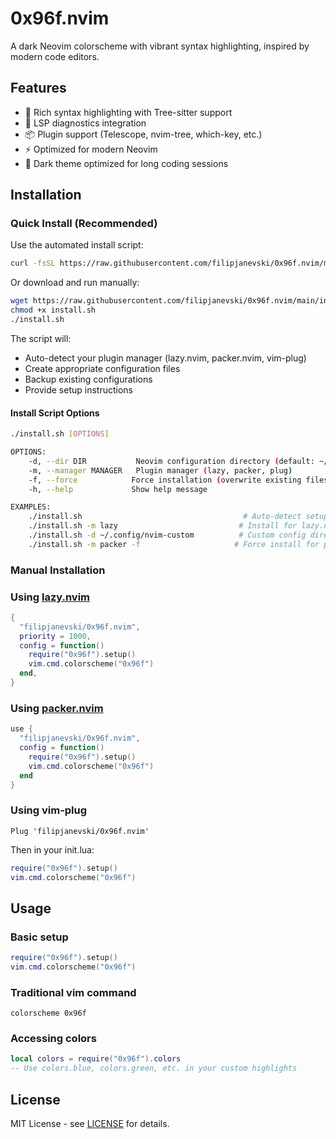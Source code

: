 # 0x96f.nvim

A dark Neovim colorscheme with vibrant syntax highlighting, inspired by modern code editors.

## Features

- 🎨 Rich syntax highlighting with Tree-sitter support
- 🔧 LSP diagnostics integration
- 📦 Plugin support (Telescope, nvim-tree, which-key, etc.)
- ⚡ Optimized for modern Neovim
- 🌙 Dark theme optimized for long coding sessions

## Installation

### Quick Install (Recommended)

Use the automated install script:

```bash
curl -fsSL https://raw.githubusercontent.com/filipjanevski/0x96f.nvim/main/install.sh | bash
```

Or download and run manually:

```bash
wget https://raw.githubusercontent.com/filipjanevski/0x96f.nvim/main/install.sh
chmod +x install.sh
./install.sh
```

The script will:

- Auto-detect your plugin manager (lazy.nvim, packer.nvim, vim-plug)
- Create appropriate configuration files
- Backup existing configurations
- Provide setup instructions

#### Install Script Options

```bash
./install.sh [OPTIONS]

OPTIONS:
    -d, --dir DIR           Neovim configuration directory (default: ~/.config/nvim)
    -m, --manager MANAGER   Plugin manager (lazy, packer, plug)
    -f, --force            Force installation (overwrite existing files)
    -h, --help             Show help message

EXAMPLES:
    ./install.sh                                    # Auto-detect setup
    ./install.sh -m lazy                           # Install for lazy.nvim
    ./install.sh -d ~/.config/nvim-custom          # Custom config directory
    ./install.sh -m packer -f                     # Force install for packer.nvim
```

### Manual Installation

### Using [lazy.nvim](https://github.com/folke/lazy.nvim)

```lua
{
  "filipjanevski/0x96f.nvim",
  priority = 1000,
  config = function()
    require("0x96f").setup()
    vim.cmd.colorscheme("0x96f")
  end,
}
```

### Using [packer.nvim](https://github.com/wbthomason/packer.nvim)

```lua
use {
  "filipjanevski/0x96f.nvim",
  config = function()
    require("0x96f").setup()
    vim.cmd.colorscheme("0x96f")
  end
}
```

### Using vim-plug

```vim
Plug 'filipjanevski/0x96f.nvim'
```

Then in your init.lua:

```lua
require("0x96f").setup()
vim.cmd.colorscheme("0x96f")
```

## Usage

### Basic setup

```lua
require("0x96f").setup()
vim.cmd.colorscheme("0x96f")
```

### Traditional vim command

```vim
colorscheme 0x96f
```

### Accessing colors

```lua
local colors = require("0x96f").colors
-- Use colors.blue, colors.green, etc. in your custom highlights
```

## License

MIT License - see [LICENSE](LICENSE) for details.
